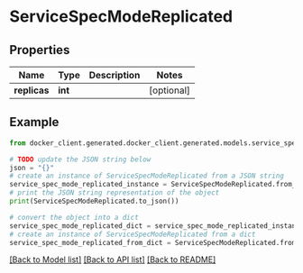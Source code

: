# ServiceSpecModeReplicated


## Properties

Name | Type | Description | Notes
------------ | ------------- | ------------- | -------------
**replicas** | **int** |  | [optional] 

## Example

```python
from docker_client.generated.docker_client.generated.models.service_spec_mode_replicated import ServiceSpecModeReplicated

# TODO update the JSON string below
json = "{}"
# create an instance of ServiceSpecModeReplicated from a JSON string
service_spec_mode_replicated_instance = ServiceSpecModeReplicated.from_json(json)
# print the JSON string representation of the object
print(ServiceSpecModeReplicated.to_json())

# convert the object into a dict
service_spec_mode_replicated_dict = service_spec_mode_replicated_instance.to_dict()
# create an instance of ServiceSpecModeReplicated from a dict
service_spec_mode_replicated_from_dict = ServiceSpecModeReplicated.from_dict(service_spec_mode_replicated_dict)
```
[[Back to Model list]](../README.md#documentation-for-models) [[Back to API list]](../README.md#documentation-for-api-endpoints) [[Back to README]](../README.md)


